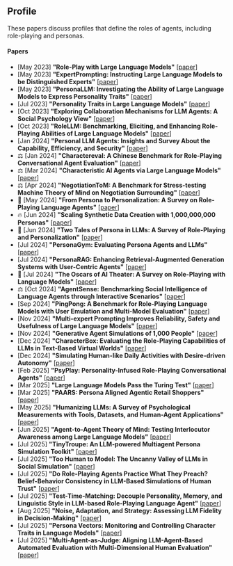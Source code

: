 ## Profile
These papers discuss profiles that define the roles of agents, including role-playing and personas.

#### Papers
* [May 2023] **"Role-Play with Large Language Models"** [[paper](https://arxiv.org/abs/2305.16367)]
* [May 2023] **"ExpertPrompting: Instructing Large Language Models to be Distinguished Experts"** [[paper](https://arxiv.org/abs/2305.14688)]
* [May 2023] **"PersonaLLM: Investigating the Ability of Large Language Models to Express Personality Traits"** [[paper](https://arxiv.org/abs/2305.02547)]
* [Jul 2023] **"Personality Traits in Large Language Models"** [[paper](https://arxiv.org/abs/2307.00184)]
* [Oct 2023] **"Exploring Collaboration Mechanisms for LLM Agents: A Social Psychology View"** [[paper](https://arxiv.org/abs/2310.02124)]
* [Oct 2023] **"RoleLLM: Benchmarking, Eliciting, and Enhancing Role-Playing Abilities of Large Language Models"** [[paper](https://arxiv.org/abs/2310.00746)]
* [Jan 2024] **"Personal LLM Agents: Insights and Survey About the Capability, Efficiency, and Security"** [[paper](https://arxiv.org/abs/2401.05459)]
* ⚖️ [Jan 2024] **"Charactereval: A Chinese Benchmark for Role-Playing Conversational Agent Evaluation"** [[paper](https://arxiv.org/abs/2401.01275)]
* ⚖️ [Mar 2024] **"Characteristic AI Agents via Large Language Models"** [[paper](https://arxiv.org/abs/2403.12368)]
* ⚖️ [Apr 2024] **"NegotiationToM: A Benchmark for Stress-testing Machine Theory of Mind on Negotiation Surrounding"** [[paper](https://arxiv.org/abs/2404.13627)]
* 📖 [May 2024] **"From Persona to Personalization: A Survey on Role-Playing Language Agents"** [[paper](https://arxiv.org/abs/2404.18231)]
* 🔥 [Jun 2024] **"Scaling Synthetic Data Creation with 1,000,000,000 Personas"** [[paper](https://arxiv.org/abs/2406.20094)]
* 📖 [Jun 2024] **"Two Tales of Persona in LLMs: A Survey of Role-Playing and Personalization"** [[paper](https://arxiv.org/abs/2406.01171)]
* [Jul 2024] **"PersonaGym: Evaluating Persona Agents and LLMs"** [[paper](https://arxiv.org/abs/2407.18416)]
* [Jul 2024] **"PersonaRAG: Enhancing Retrieval-Augmented Generation Systems with User-Centric Agents"** [[paper](https://arxiv.org/abs/2407.09394)]
* 📖 [Jul 2024] **"The Oscars of AI Theater: A Survey on Role-Playing with Language Models"** [[paper](https://arxiv.org/abs/2407.11484)]
* ⚖️ [Oct 2024] **"AgentSense: Benchmarking Social Intelligence of Language Agents through Interactive Scenarios"** [[paper](https://arxiv.org/abs/2410.19346)]
* [Sep 2024] **"PingPong: A Benchmark for Role-Playing Language Models with User Emulation and Multi-Model Evaluation"** [[paper](https://arxiv.org/abs/2409.06820)]
* [Nov 2024] **"Multi-expert Prompting Improves Reliability, Safety and Usefulness of Large Language Models"** [[paper](https://arxiv.org/abs/2411.00492)]
* [Nov 2024] **"Generative Agent Simulations of 1,000 People"** [[paper](https://arxiv.org/abs/2411.10109)]
* [Dec 2024] **"CharacterBox: Evaluating the Role-Playing Capabilities of LLMs in Text-Based Virtual Worlds"** [[paper](https://arxiv.org/abs/2412.05631)]
* [Dec 2024] **"Simulating Human-like Daily Activities with Desire-driven Autonomy"** [[paper](https://arxiv.org/abs/2412.06435)]
* [Feb 2025] **"PsyPlay: Personality-Infused Role-Playing Conversational Agents"** [[paper](https://arxiv.org/abs/2502.03821)]
* [Mar 2025] **"Large Language Models Pass the Turing Test"** [[paper](https://arxiv.org/abs/2503.23674)]
* [Mar 2025] **"PAARS: Persona Aligned Agentic Retail Shoppers"** [[paper](https://www.arxiv.org/abs/2503.24228)]
* [May 2025] **"Humanizing LLMs: A Survey of Psychological Measurements with Tools, Datasets, and Human-Agent Applications"** [[paper](https://arxiv.org/abs/2505.00049)]
* [Jun 2025] **"Agent-to-Agent Theory of Mind: Testing Interlocutor Awareness among Large Language Models"** [[paper](https://arxiv.org/abs/2506.22957)]
* [Jul 2025] **"TinyTroupe: An LLM-powered Multiagent Persona Simulation Toolkit"** [[paper](https://arxiv.org/abs/2507.09788)]
* [Jul 2025] **"Too Human to Model: The Uncanny Valley of LLMs in Social Simulation"** [[paper](https://arxiv.org/abs/2507.06310)]
* [Jul 2025] **"Do Role-Playing Agents Practice What They Preach? Belief-Behavior Consistency in LLM-Based Simulations of Human Trust"** [[paper](https://arxiv.org/abs/2507.02197)]
* [Jul 2025] **"Test-Time-Matching: Decouple Personality, Memory, and Linguistic Style in LLM-based Role-Playing Language Agent"** [[paper](https://arxiv.org/abs/2507.16799)]
* [Aug 2025] **"Noise, Adaptation, and Strategy: Assessing LLM Fidelity in Decision-Making"** [[paper](https://www.arxiv.org/abs/2508.15926)]
* [Jul 2025] **"Persona Vectors: Monitoring and Controlling Character Traits in Language Models"** [[paper](https://arxiv.org/abs/2507.21509)]
* [Jul 2025] **"Multi-Agent-as-Judge: Aligning LLM-Agent-Based Automated Evaluation with Multi-Dimensional Human Evaluation"** [[paper](https://arxiv.org/abs/2507.21028)]
